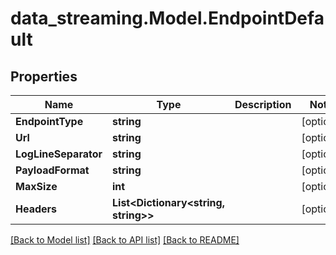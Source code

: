 # data_streaming.Model.EndpointDefault

## Properties

Name | Type | Description | Notes
------------ | ------------- | ------------- | -------------
**EndpointType** | **string** |  | [optional] 
**Url** | **string** |  | [optional] 
**LogLineSeparator** | **string** |  | [optional] 
**PayloadFormat** | **string** |  | [optional] 
**MaxSize** | **int** |  | [optional] 
**Headers** | **List&lt;Dictionary&lt;string, string&gt;&gt;** |  | [optional] 

[[Back to Model list]](../README.md#documentation-for-models) [[Back to API list]](../README.md#documentation-for-api-endpoints) [[Back to README]](../README.md)

